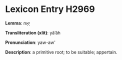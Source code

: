 # Lexicon Entry H2969

**Lemma**: יָאָה

**Transliteration (xlit)**: yâʼâh

**Pronunciation**: yaw-aw'

**Description**:
a primitive root; to be suitable; appertain.
